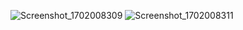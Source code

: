 ![Screenshot_1702008309](https://github.com/Tarbian/login-app/assets/71370595/38312b61-187e-4084-92be-eae9ad8b6429)
![Screenshot_1702008311](https://github.com/Tarbian/login-app/assets/71370595/d86e9cbc-1862-4081-af55-df83eed2b002)
